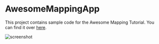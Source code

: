 # AwesomeMappingApp
This project contains sample code for the Awesome Mapping Tutorial.
You can find it over [here](https://stefannieuwenhuis.github.io/create-a-map-app-with-angularv4-and-esri-js/).

![screenshot](https://raw.github.com/StefanNieuwenhuis/awesome-mapping-app/master/sreenshot.png)